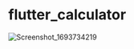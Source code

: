 # flutter_calculator



![Screenshot_1693734219](https://github.com/MehrabBozorgi/flutter_calculator/assets/78899995/541a0ef2-afd5-4f1e-a1a1-2d49a0dda942)
